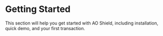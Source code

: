 # Getting Started

This section will help you get started with AO Shield, including installation, quick demo, and your first transaction.

